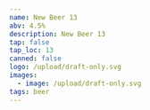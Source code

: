 ```yaml
---
name: New Beer 13
abv: 4.5%
description: New Beer 13
tap: false
tap_loc: 13
canned: false
logo: /upload/draft-only.svg
images:
  - image: /upload/draft-only.svg
tags: beer
---
```

